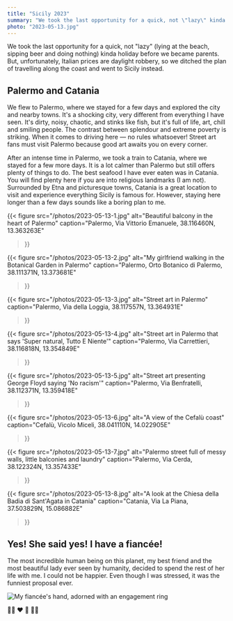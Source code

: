 ```yaml
---
title: "Sicily 2023"
summary: "We took the last opportunity for a quick, not \"lazy\" kinda holiday before we became parents. But, unfortunately, Italian prices are daylight robbery, so we ditched the plan of travelling along the coast and went to Sicily instead."
photo: "2023-05-13.jpg"
---
```


We took the last opportunity for a quick, not "lazy" (lying at the beach, sipping beer and doing nothing) kinda holiday before we became parents. But, unfortunately, Italian prices are daylight robbery, so we ditched the plan of travelling along the coast and went to Sicily instead.

## Palermo and Catania

We flew to Palermo, where we stayed for a few days and explored the city and nearby towns. It's a shocking city, very different from everything I have seen. It's dirty, noisy, chaotic, and stinks like fish, but it's full of life, art, chill and smiling people. The contrast between splendour and extreme poverty is striking. When it comes to driving here — no rules whatsoever! Street art fans must visit Palermo because good art awaits you on every corner.

After an intense time in Palermo, we took a train to Catania, where we stayed for a few more days. It is a lot calmer than Palermo but still offers plenty of things to do. The best seafood I have ever eaten was in Catania. You will find plenty here if you are into religious landmarks (I am not). Surrounded by Etna and picturesque towns, Catania is a great location to visit and experience everything Sicily is famous for. However, staying here longer than a few days sounds like a boring plan to me.

{{< figure
  src="/photos/2023-05-13-1.jpg"
  alt="Beautiful balcony in the heart of Palermo"
  caption="Palermo, Via Vittorio Emanuele, 38.116460N, 13.363263E"
>}}

{{< figure
  src="/photos/2023-05-13-2.jpg"
  alt="My girlfriend walking in the Botanical Garden in Palermo"
  caption="Palermo, Orto Botanico di Palermo, 38.111371N, 13.373681E"
>}}

{{< figure
  src="/photos/2023-05-13-3.jpg"
  alt="Street art in Palermo"
  caption="Palermo, Via della Loggia, 38.117557N, 13.364931E"
>}}

{{< figure
  src="/photos/2023-05-13-4.jpg"
  alt="Street art in Palermo that says 'Super natural, Tutto E Niente'"
  caption="Palermo, Via Carrettieri, 38.116818N, 13.354849E"
>}}

{{< figure
  src="/photos/2023-05-13-5.jpg"
  alt="Street art presenting George Floyd saying 'No racism'"
  caption="Palermo, Via Benfratelli, 38.112371N, 13.359418E"
>}}

{{< figure
  src="/photos/2023-05-13-6.jpg"
  alt="A view of the Cefalù coast"
  caption="Cefalù, Vicolo Miceli, 38.041110N, 14.022905E"
>}}

{{< figure
  src="/photos/2023-05-13-7.jpg"
  alt="Palermo street full of messy walls, little balconies and laundry"
  caption="Palermo, Via Cerda, 38.122324N, 13.357433E"
>}}

{{< figure
  src="/photos/2023-05-13-8.jpg"
  alt="A look at the Chiesa della Badia di Sant'Agata in Catania"
  caption="Catania, Via La Piana, 37.503829N, 15.086882E"
>}}


## Yes! She said yes! I have a fiancée!

The most incredible human being on this planet, my best friend and the most beautiful lady ever seen by humanity, decided to spend the rest of her life with me. I could not be happier. Even though I was stressed, it was the funniest proposal ever.

![My fiancée's hand, adorned with an engagement ring](/photos/2023-05-13-9.jpg)

🙍‍♂️ ♥️ 💍 🙍‍♀️
